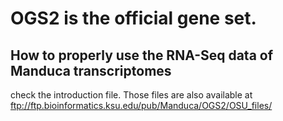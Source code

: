 # OGS2 is the official gene set.

## How to properly use the RNA-Seq data of Manduca transcriptomes
check the introduction file. Those files are also available at ftp://ftp.bioinformatics.ksu.edu/pub/Manduca/OGS2/OSU_files/
